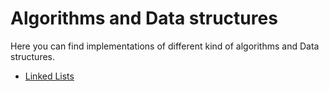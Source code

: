 # Algorithms and Data structures

Here you can find implementations of different kind of algorithms and Data structures.

- [Linked Lists](./LinkedList/src)
